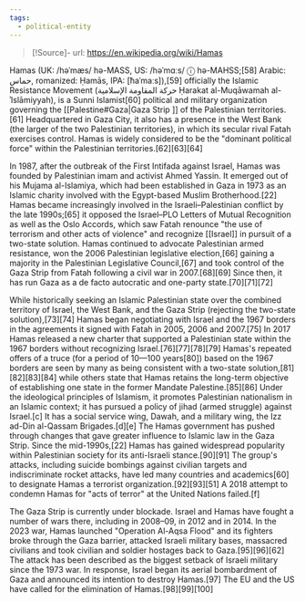 ```yaml
---
tags:
  - political-entity
---
```

>[!Source]-
>url: https://en.wikipedia.org/wiki/Hamas


Hamas (UK: /həˈmæs/ hə-MASS, US: /həˈmɑːs/ ⓘ hə-MAHSS;[58] Arabic: حماس, romanized: Ḥamās, IPA: [ħaˈmaːs]),[59] officially the Islamic Resistance Movement (حركة المقاومة الإسلامية Ḥarakat al-Muqāwamah al-ʾIslāmiyyah), is a Sunni Islamist[60] political and military organization governing the [[Palestine#Gaza|Gaza Strip ]] of the Palestinian territories.[61] Headquartered in Gaza City, it also has a presence in the West Bank (the larger of the two Palestinian territories), in which its secular rival Fatah exercises control. Hamas is widely considered to be the "dominant political force" within the Palestinian territories.[62][63][64]

In 1987, after the outbreak of the First Intifada against Israel, Hamas was founded by Palestinian imam and activist Ahmed Yassin. It emerged out of his Mujama al-Islamiya, which had been established in Gaza in 1973 as an Islamic charity involved with the Egypt-based Muslim Brotherhood.[22] Hamas became increasingly involved in the Israeli–Palestinian conflict by the late 1990s;[65] it opposed the Israel–PLO Letters of Mutual Recognition as well as the Oslo Accords, which saw Fatah renounce "the use of terrorism and other acts of violence" and recognize [[Israel]] in pursuit of a two-state solution. Hamas continued to advocate Palestinian armed resistance, won the 2006 Palestinian legislative election,[66] gaining a majority in the Palestinian Legislative Council,[67] and took control of the Gaza Strip from Fatah following a civil war in 2007.[68][69] Since then, it has run Gaza as a de facto autocratic and one-party state.[70][71][72]

While historically seeking an Islamic Palestinian state over the combined territory of Israel, the West Bank, and the Gaza Strip (rejecting the two-state solution),[73][74] Hamas began negotiating with Israel and the 1967 borders in the agreements it signed with Fatah in 2005, 2006 and 2007.[75] In 2017 Hamas released a new charter that supported a Palestinian state within the 1967 borders without recognizing Israel.[76][77][78][79] Hamas's repeated offers of a truce (for a period of 10—100 years[80]) based on the 1967 borders are seen by many as being consistent with a two-state solution,[81][82][83][84] while others state that Hamas retains the long-term objective of establishing one state in the former Mandate Palestine.[85][86] Under the ideological principles of Islamism, it promotes Palestinian nationalism in an Islamic context; it has pursued a policy of jihad (armed struggle) against Israel.[c] It has a social service wing, Dawah, and a military wing, the Izz ad-Din al-Qassam Brigades.[d][e] The Hamas government has pushed through changes that gave greater influence to Islamic law in the Gaza Strip. Since the mid-1990s,[22] Hamas has gained widespread popularity within Palestinian society for its anti-Israeli stance.[90][91] The group's attacks, including suicide bombings against civilian targets and indiscriminate rocket attacks, have led many countries and academics[60] to designate Hamas a terrorist organization.[92][93][51] A 2018 attempt to condemn Hamas for "acts of terror" at the United Nations failed.[f]

The Gaza Strip is currently under blockade. Israel and Hamas have fought a number of wars there, including in 2008–09, in 2012 and in 2014. In the 2023 war, Hamas launched "Operation Al-Aqsa Flood" and its fighters broke through the Gaza barrier, attacked Israeli military bases, massacred civilians and took civilian and soldier hostages back to Gaza.[95][96][62] The attack has been described as the biggest setback of Israeli military since the 1973 war. In response, Israel began its aerial bombardment of Gaza and announced its intention to destroy Hamas.[97] The EU and the US have called for the elimination of Hamas.[98][99][100] 